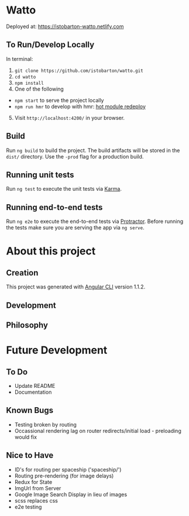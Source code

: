# Watto
Deployed at: https://istobarton-watto.netlify.com

## To Run/Develop Locally
In terminal:
1. `git clone https://github.com/istobarton/watto.git`
2. `cd watto` 
3. `npm install`
4.  One of the following
  * `npm start` to serve the project locally
  * `npm run hmr` to develop with hmr: [hot module redeploy](https://medium.com/@beeman/tutorial-enable-hmr-in-angular-cli-apps-1b0d13b80130)
5. Visit `http://localhost:4200/` in your browser.

## Build

Run `ng build` to build the project. The build artifacts will be stored in the `dist/` directory. Use the `-prod` flag for a production build.

## Running unit tests

Run `ng test` to execute the unit tests via [Karma](https://karma-runner.github.io).

## Running end-to-end tests

Run `ng e2e` to execute the end-to-end tests via [Protractor](http://www.protractortest.org/).
Before running the tests make sure you are serving the app via `ng serve`.

# About this project

## Creation
This project was generated with [Angular CLI](https://github.com/angular/angular-cli) version 1.1.2.

## Development

## Philosophy

# Future Development

## To Do
* Update README
* Documentation

## Known Bugs
* Testing broken by routing
* Occassional rendering lag on router redirects/initial load - preloading would fix

## Nice to Have
* ID's for routing per spaceship ('spaceship/')
* Routing pre-rendering (for image delays)
* Redux for State
* ImgUrl from Server
* Google Image Search Display in lieu of images
* scss replaces css
* e2e testing



